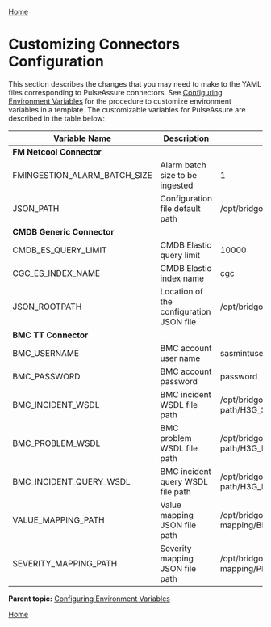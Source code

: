 [Home](../index.md)
# Customizing Connectors Configuration 

This section describes the changes that you may need to make to the YAML files corresponding to PulseAssure connectors. See [Configuring Environment Variables](../topics/configuring_proassure.md) for the procedure to customize environment variables in a template. The customizable variables for PulseAssure are described in the table below:

| Variable Name | Description | Example/ Default Value |
|--------------|-------------|----------------------|
| **FM Netcool Connector** |
| FMINGESTION_ALARM_BATCH_SIZE | Alarm batch size to be ingested | 1 |
| JSON_PATH | Configuration file default path | /opt/bridgon/var/db/fm-netcool-connector |
| **CMDB Generic Connector** |
| CMDB_ES_QUERY_LIMIT | CMDB Elastic query limit | 10000 |
| CGC_ES_INDEX_NAME | CMDB Elastic index name | cgc |
| JSON_ROOTPATH | Location of the configuration JSON file | /opt/bridgon/data/web/var/db/cmdb-generic-connector |
| **BMC TT Connector** |
| BMC_USERNAME | BMC account user name | sasmintuser |
| BMC_PASSWORD | BMC account password | password |
| BMC_INCIDENT_WSDL | BMC incident WSDL file path | /opt/bridgon/var/db/bmc-tt-connector/WSDL-path/H3G_SA_SM_HPD_IncidentInterface_Staging_WS.xml |
| BMC_PROBLEM_WSDL | BMC problem WSDL file path | /opt/bridgon/var/db/bmc-tt-connector/WSDL-path/H3G_PBM_ProblemInterface_Staging_WS.xml |
| BMC_INCIDENT_QUERY_WSDL | BMC incident query WSDL file path | /opt/bridgon/var/db/bmc-tt-connector/WSDL-path/H3G_HPD_IncidentInterface_WS.xml |
| VALUE_MAPPING_PATH | Value mapping JSON file path | /opt/bridgon/var/db/bmc-tt-connector/value-mapping/BMC_TT_ENUM_MAPPING.json |
| SEVERITY_MAPPING_PATH | Severity mapping JSON file path | /opt/bridgon/var/db/bmc-tt-connector/value-mapping/PRIORITY_TT_SEVERITY.json |

**Parent topic:** [Configuring Environment Variables](../topics/configuring_proassure.md)

[Home](../index.md)
